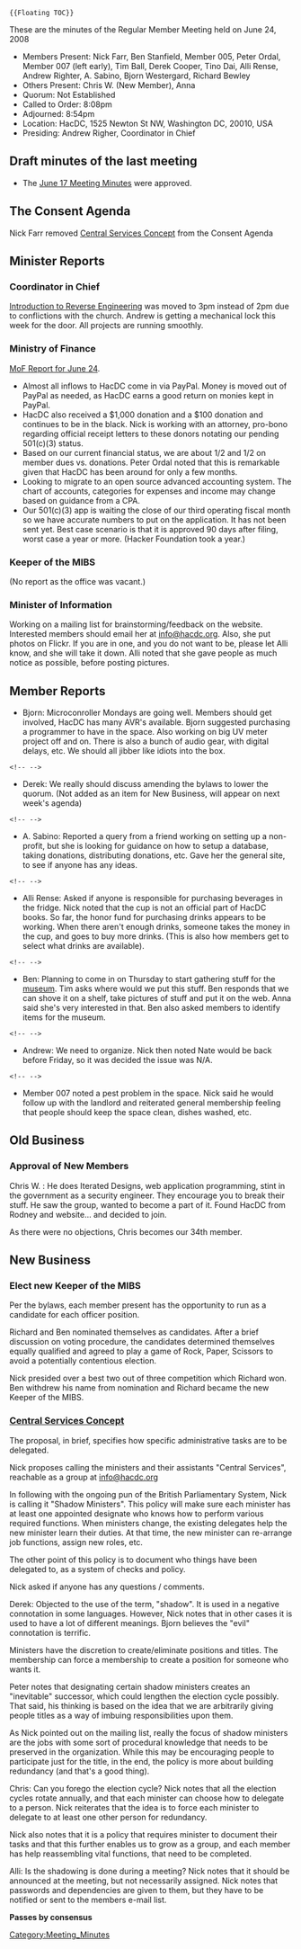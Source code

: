 ```{=mediawiki}
{{Floating TOC}}
```
These are the minutes of the Regular Member Meeting held on June 24,
2008

-   Members Present: Nick Farr, Ben Stanfield, Member 005, Peter Ordal,
    Member 007 (left early), Tim Ball, Derek Cooper, Tino Dai, Alli
    Rense, Andrew Righter, A. Sabino, Bjorn Westergard, Richard Bewley
-   Others Present: Chris W. (New Member), Anna
-   Quorum: Not Established
-   Called to Order: 8:08pm
-   Adjourned: 8:54pm
-   Location: HacDC, 1525 Newton St NW, Washington DC, 20010, USA
-   Presiding: Andrew Righer, Coordinator in Chief

## Draft minutes of the last meeting

-   The [ June 17 Meeting
    Minutes](Regular_Member_Meeting_Minutes_2008_06_17) were
    approved.

## The Consent Agenda

Nick Farr removed [ Central Services
Concept](Central_Services) from the Consent Agenda

## Minister Reports

### Coordinator in Chief

[Introduction to Reverse
Engineering](http://hacdc.org/2008/06/20/introduction-to-reverse-engineering/)
was moved to 3pm instead of 2pm due to conflictions with the church.
Andrew is getting a mechanical lock this week for the door. All projects
are running smoothly.

### Ministry of Finance

[ MoF Report for June 24](MoF_Report_2008_06_24).

-   Almost all inflows to HacDC come in via PayPal. Money is moved out
    of PayPal as needed, as HacDC earns a good return on monies kept in
    PayPal.
-   HacDC also received a \$1,000 donation and a \$100 donation and
    continues to be in the black. Nick is working with an attorney,
    pro-bono regarding official receipt letters to these donors notating
    our pending 501(c)(3) status.
-   Based on our current financial status, we are about 1/2 and 1/2 on
    member dues vs. donations. Peter Ordal noted that this is remarkable
    given that HacDC has been around for only a few months.
-   Looking to migrate to an open source advanced accounting system. The
    chart of accounts, categories for expenses and income may change
    based on guidance from a CPA.
-   Our 501(c)(3) app is waiting the close of our third operating fiscal
    month so we have accurate numbers to put on the application. It has
    not been sent yet. Best case scenario is that it is approved 90 days
    after filing, worst case a year or more. (Hacker Foundation took a
    year.)

### Keeper of the MIBS

(No report as the office was vacant.)

### Minister of Information

Working on a mailing list for brainstorming/feedback on the website.
Interested members should email her at info@hacdc.org. Also, she put
photos on Flickr. If you are in one, and you do not want to be, please
let Alli know, and she will take it down. Alli noted that she gave
people as much notice as possible, before posting pictures.

## Member Reports

-   Bjorn: Microconroller Mondays are going well. Members should get
    involved, HacDC has many AVR's available. Bjorn suggested purchasing
    a programmer to have in the space. Also working on big UV meter
    project off and on. There is also a bunch of audio gear, with
    digital delays, etc. We should all jibber like idiots into the box.

```{=html}
<!-- -->
```
-   Derek: We really should discuss amending the bylaws to lower the
    quorum. (Not added as an item for New Business, will appear on next
    week's agenda)

```{=html}
<!-- -->
```
-   A. Sabino: Reported a query from a friend working on setting up a
    non-profit, but she is looking for guidance on how to setup a
    database, taking donations, distributing donations, etc. Gave her
    the general site, to see if anyone has any ideas.

```{=html}
<!-- -->
```
-   Alli Rense: Asked if anyone is responsible for purchasing beverages
    in the fridge. Nick noted that the cup is not an official part of
    HacDC books. So far, the honor fund for purchasing drinks appears to
    be working. When there aren't enough drinks, someone takes the money
    in the cup, and goes to buy more drinks. (This is also how members
    get to select what drinks are available).

```{=html}
<!-- -->
```
-   Ben: Planning to come in on Thursday to start gathering stuff for
    the [ museum](HacDC_Museum). Tim asks where would we put
    this stuff. Ben responds that we can shove it on a shelf, take
    pictures of stuff and put it on the web. Anna said she's very
    interested in that. Ben also asked members to identify items for the
    museum.

```{=html}
<!-- -->
```
-   Andrew: We need to organize. Nick then noted Nate would be back
    before Friday, so it was decided the issue was N/A.

```{=html}
<!-- -->
```
-   Member 007 noted a pest problem in the space. Nick said he would
    follow up with the landlord and reiterated general membership
    feeling that people should keep the space clean, dishes washed, etc.

## Old Business

### Approval of New Members

Chris W. : He does Iterated Designs, web application programming, stint
in the government as a security engineer. They encourage you to break
their stuff. He saw the group, wanted to become a part of it. Found
HacDC from Rodney and website... and decided to join.

As there were no objections, Chris becomes our 34th member.

## New Business

### Elect new Keeper of the MIBS

Per the bylaws, each member present has the opportunity to run as a
candidate for each officer position.

Richard and Ben nominated themselves as candidates. After a brief
discussion on voting procedure, the candidates determined themselves
equally qualified and agreed to play a game of Rock, Paper, Scissors to
avoid a potentially contentious election.

Nick presided over a best two out of three competition which Richard
won. Ben withdrew his name from nomination and Richard became the new
Keeper of the MIBS.

### [ Central Services Concept](Central_Services)

The proposal, in brief, specifies how specific administrative tasks are
to be delegated.

Nick proposes calling the ministers and their assistants "Central
Services", reachable as a group at info@hacdc.org

In following with the ongoing pun of the British Parliamentary System,
Nick is calling it "Shadow Ministers". This policy will make sure each
minister has at least one appointed designate who knows how to perform
various required functions. When ministers change, the existing
delegates help the new minister learn their duties. At that time, the
new minister can re-arrange job functions, assign new roles, etc.

The other point of this policy is to document who things have been
delegated to, as a system of checks and policy.

Nick asked if anyone has any questions / comments.

Derek: Objected to the use of the term, "shadow". It is used in a
negative connotation in some languages. However, Nick notes that in
other cases it is used to have a lot of different meanings. Bjorn
believes the "evil" connotation is terrific.

Ministers have the discretion to create/eliminate positions and titles.
The membership can force a membership to create a position for someone
who wants it.

Peter notes that designating certain shadow ministers creates an
"inevitable" successor, which could lengthen the election cycle
possibly. That said, his thinking is based on the idea that we are
arbitrarily giving people titles as a way of imbuing responsibilities
upon them.

As Nick pointed out on the mailing list, really the focus of shadow
ministers are the jobs with some sort of procedural knowledge that needs
to be preserved in the organization. While this may be encouraging
people to participate just for the title, in the end, the policy is more
about building redundancy (and that's a good thing).

Chris: Can you forego the election cycle? Nick notes that all the
election cycles rotate annually, and that each minister can choose how
to delegate to a person. Nick reiterates that the idea is to force each
minister to delegate to at least one other person for redundancy.

Nick also notes that it is a policy that requires minister to document
their tasks and that this further enables us to grow as a group, and
each member has help reassembling vital functions, that need to be
completed.

Alli: Is the shadowing is done during a meeting? Nick notes that it
should be announced at the meeting, but not necessarily assigned. Nick
notes that passwords and dependencies are given to them, but they have
to be notified or sent to the members e-mail list.

**Passes by consensus**

[Category:Meeting_Minutes](Category:Meeting_Minutes)
